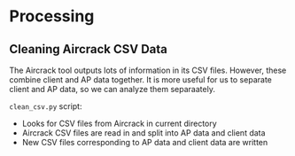 # Processing


## Cleaning Aircrack CSV Data

The Aircrack tool outputs lots of information in its CSV files.
However, these combine client and AP data together.
It is more useful for us to separate client and AP data,
so we can analyze them separaately.

`clean_csv.py` script:
* Looks for CSV files from Aircrack in current directory
* Aircrack CSV files are read in and split into AP data and client data
* New CSV files corresponding to AP data and client data are written


